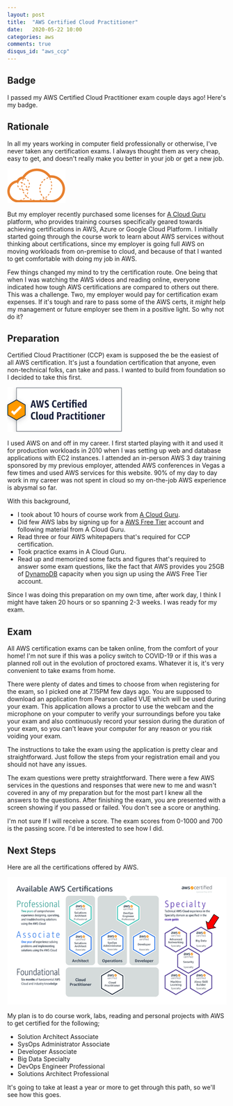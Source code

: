 ```yaml
---
layout: post
title:  "AWS Certified Cloud Practitioner"
date:   2020-05-22 10:00
categories: aws
comments: true
disqus_id: "aws_ccp"
---
```


## Badge ##

I passed my AWS Certified Cloud Practitioner exam couple days ago! Here's my badge.

<div id="acclaim-badge-fh">
<div data-iframe-width="150" data-iframe-height="270" data-share-badge-id="1d7d7e82-6840-4b70-8046-35e9ff3d7924" data-share-badge-host="https://www.youracclaim.com"></div>
</div>

## Rationale ##

In all my years working in computer field professionally or otherwise, I've never taken any certification exams. I always thought them as very cheap, easy to get, and doesn't really make you better in your job or get a new job.

<img class="right-image" src="/assets/images/acloud-logo.png"
alt="A Cloud Guru Logo">

But my employer recently purchased some licenses for <a href="https://acloud.guru" target="_blank">A Cloud Guru</a> platform, who provides training courses specifically geared towards achieving certifications in AWS, Azure or Google Cloud Platform. I initially started going through the course work to learn about AWS services without thinking about certifications, since my employer is going full AWS on moving workloads from on-premise to cloud, and because of that I wanted to get comfortable with doing my job in AWS.

Few things changed my mind to try the certification route. One being that when I was watching the AWS videos and reading online, everyone indicated how tough AWS certifications are compared to others out there. This was a challenge. Two, my employer would pay for certification exam expenses. If it's tough and rare to pass some of the AWS certs, it *might* help my management or future employer see them in a positive light. So why not do it?

## Preparation ##

Certified Cloud Practitioner (CCP) exam is supposed the be the easiest of all AWS certification. It's just a foundation certification that anyone, even non-technical folks, can take and pass. I wanted to build from foundation so I decided to take this first.

<img class="left-image" src="/assets/images/aws-ccp.png"
alt="AWS Certified Cloud Practitioner Logo">

I used AWS on and off in my career. I first started playing with it and used it for production workloads in 2010 when I was setting up web and database applications with EC2 instances. I attended an in-person AWS 3 day training sponsored by my previous employer, attended AWS conferences in Vegas a few times and used AWS services for this website. 90% of my day to day work in my career was not spent in cloud so my on-the-job AWS experience is abysmal so far.

With this background,

* I took about 10 hours of course work from <a href="https://acloud.guru" target="_blank">A Cloud Guru</a>.
* Did few AWS labs by signing up for a <a href="https://aws.amazon.com/free/" target="_blank">AWS Free Tier</a> account and following material from A Cloud Guru.
* Read three or four AWS whitepapers that's required for CCP certification.
* Took practice exams in A Cloud Guru.
* Read up and memorized some facts and figures that's required to answer some exam questions, like the fact that AWS provides you 25GB of <a href="https://aws.amazon.com/dynamodb/" target="_blank">DynamoDB</a> capacity when you sign up using the AWS Free Tier account.

Since I was doing this preparation on my own time, after work day, I think I might have taken 20 hours or so spanning 2-3 weeks. I was ready for my exam.

## Exam ##

All AWS certification exams can be taken online, from the comfort of your home! I'm not sure if this was a policy switch to COVID-19 or if this was a planned roll out in the evolution of proctored exams. Whatever it is, it's very convenient to take exams from home.

There were plenty of dates and times to choose from when registering for the exam, so I picked one at 7.15PM few days ago. You are supposed to download an application from Pearson called VUE which will be used during your exam. This application allows a proctor to use the webcam and the microphone on your computer to verify your surroundings before you take your exam and also continuously record your session during the duration of your exam, so you can't leave your computer for any reason or you risk voiding your exam.

The instructions to take the exam using the application is pretty clear and straightforward. Just follow the steps from your registration email and you should not have any issues.

The exam questions were pretty straightforward. There were a few AWS services in the questions and responses that were new to me and wasn't covered in any of my preparation but for the most part I knew all the answers to the questions. After finishing the exam, you are presented with a screen showing if you passed or failed. You don't see a score or anything.

I'm not sure If I will receive a score. The exam scores from 0-1000 and 700 is the passing score. I'd be interested to see how I did.

## Next Steps ##

Here are all the certifications offered by AWS.

<img class="center-image border" src="/assets/images/aws-certs.png"
alt="AWS Certification Path Logo">

My plan is to do course work, labs, reading and personal projects with AWS to get certified for the following;

* Solution Architect Associate
* SysOps Administrator Associate
* Developer Associate
* Big Data Specialty
* DevOps Engineer Professional
* Solutions Architect Professional

It's going to take at least a year or more to get through this path, so we'll see how this goes.

<script type="text/javascript" async src="//cdn.youracclaim.com/assets/utilities/embed.js"></script>